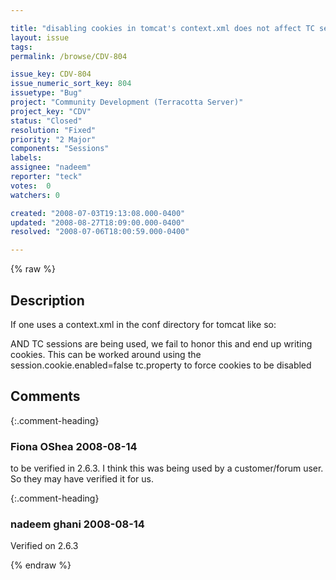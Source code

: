 ```yaml
---

title: "disabling cookies in tomcat's context.xml does not affect TC sessions behavior"
layout: issue
tags: 
permalink: /browse/CDV-804

issue_key: CDV-804
issue_numeric_sort_key: 804
issuetype: "Bug"
project: "Community Development (Terracotta Server)"
project_key: "CDV"
status: "Closed"
resolution: "Fixed"
priority: "2 Major"
components: "Sessions"
labels: 
assignee: "nadeem"
reporter: "teck"
votes:  0
watchers: 0

created: "2008-07-03T19:13:08.000-0400"
updated: "2008-08-27T18:09:00.000-0400"
resolved: "2008-07-06T18:00:59.000-0400"

---
```




{% raw %}



## Description

<div markdown="1" class="description">

If one uses a context.xml in the conf directory for tomcat like so:

  <Context cookies="false" crossContext="true"></Context>

AND TC sessions are being used, we fail to honor this and end up writing cookies. This can be worked around using the session.cookie.enabled=false tc.property to force cookies to be disabled 




</div>

## Comments


{:.comment-heading}
### **Fiona OShea** <span class="date">2008-08-14</span>

<div markdown="1" class="comment">

to be verified in 2.6.3. I think this was being used by a customer/forum user. So they may have verified it for us.

</div>


{:.comment-heading}
### **nadeem ghani** <span class="date">2008-08-14</span>

<div markdown="1" class="comment">

Verified on 2.6.3

</div>



{% endraw %}
